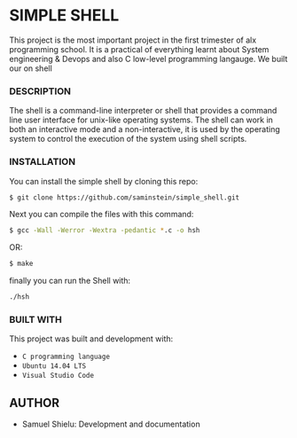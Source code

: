 # SIMPLE SHELL
This project is the most important project in the first trimester of alx programming school. It is a practical of everything learnt about System engineering & Devops and also C low-level programming langauge. We built our on shell

### DESCRIPTION
The shell is a command-line interpreter or shell that provides a command line user interface for unix-like operating systems. The shell can work in both an interactive mode and a non-interactive, it is used by the operating system to control the execution of the system using shell scripts.

### INSTALLATION
You can install the simple shell by cloning this repo:

```sh
$ git clone https://github.com/saminstein/simple_shell.git
```

Next you can compile the files with this command:
```sh
$ gcc -Wall -Werror -Wextra -pedantic *.c -o hsh
```
OR:
```sh
$ make
```

finally you can run the Shell with:
```sh
./hsh
```

### BUILT WITH
This project was built and development with:
- `C programming language`
- `Ubuntu 14.04 LTS`
- `Visual Studio Code`

## AUTHOR
- Samuel Shielu: Development and documentation